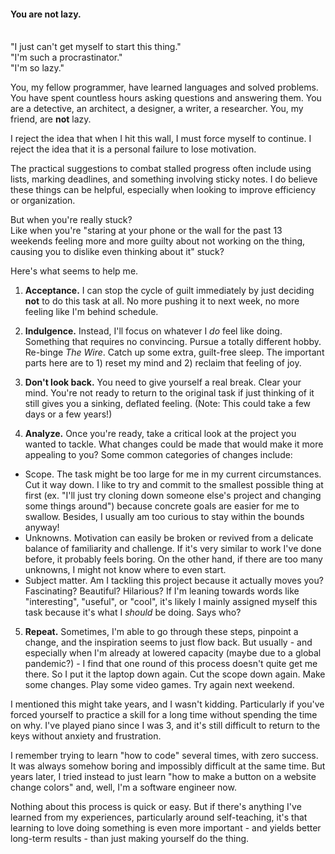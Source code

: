 #### You are not lazy.
\
"I just can't get myself to start this thing."\
"I'm such a procrastinator."\
"I'm so lazy."

You, my fellow programmer, have learned languages and solved problems. You have spent countless hours asking questions and answering them. You are a detective, an architect, a designer, a writer, a researcher. You, my friend, are **not** lazy.

I reject the idea that when I hit this wall, I must force myself to continue. I reject the idea that it is a personal failure to lose motivation.

The practical suggestions to combat stalled progress often include using lists, marking deadlines, and something involving sticky notes. I do believe these things can be helpful, especially when looking to improve efficiency or organization.

But when you're really stuck?\
Like when you're "staring at your phone or the wall for the past 13 weekends feeling more and more guilty about not working on the thing, causing you to dislike even thinking about it" stuck?

Here's what seems to help me.

1. **Acceptance.** I can stop the cycle of guilt immediately by just deciding **not** to do this task at all. No more pushing it to next week, no more feeling like I'm behind schedule.

2. **Indulgence.** Instead, I'll focus on whatever I *do* feel like doing. Something that requires no convincing. Pursue a totally different hobby. Re-binge *The Wire*. Catch up some extra, guilt-free sleep. The important parts here are to 1) reset my mind and 2) reclaim that feeling of joy.

3. **Don't look back.** You need to give yourself a real break. Clear your mind. You're not ready to return to the original task if just thinking of it still gives you a sinking, deflated feeling. (Note: This could take a few days or a few years!)

4. **Analyze.** Once you're ready, take a critical look at the project you wanted to tackle. What changes could be made that would make it more appealing to you? Some common categories of changes include:
  - Scope. The task might be too large for me in my current circumstances. Cut it way down. I like to try and commit to the smallest possible thing at first (ex. "I'll just try cloning down someone else's project and changing some things around") because concrete goals are easier for me to swallow. Besides, I usually am too curious to stay within the bounds anyway!
  - Unknowns. Motivation can easily be broken or revived from a delicate balance of familiarity and challenge. If it's very similar to work I've done before, it probably feels boring. On the other hand, if there are too many unknowns, I might not know where to even start.
  - Subject matter. Am I tackling this project because it actually moves you? Fascinating? Beautiful? Hilarious? If I'm leaning towards words like "interesting", "useful", or "cool", it's likely I mainly assigned myself this task because it's what I *should* be doing. Says who?

5. **Repeat.** Sometimes, I'm able to go through these steps, pinpoint a change, and the inspiration seems to just flow back. But usually - and especially when I'm already at lowered capacity (maybe due to a global pandemic?) - I find that one round of this process doesn't quite get me there. So I put it the laptop down again. Cut the scope down again. Make some changes. Play some video games. Try again next weekend.

I mentioned this might take years, and I wasn't kidding. Particularly if you've forced yourself to practice a skill for a long time without spending the time on why. I've played piano since I was 3, and it's still difficult to return to the keys without anxiety and frustration.

I remember trying to learn "how to code" several times, with zero success. It was always somehow boring and impossibly difficult at the same time. But years later, I tried instead to just learn "how to make a button on a website change colors" and, well, I'm a software engineer now.

Nothing about this process is quick or easy. But if there's anything I've learned from my experiences, particularly around self-teaching, it's that learning to love doing something is even more important - and yields better long-term results - than just making yourself do the thing.
